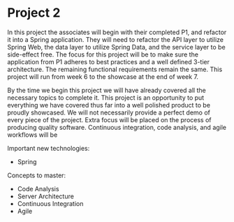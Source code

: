 # Project 2
In this project the associates will begin with their completed P1, and refactor it into a Spring application. They will need to refactor the API layer to utilize Spring Web, the data layer to utilize Spring Data, and the service layer to be side-effect free. The focus for this project will be to make sure the application from P1 adheres to best practices and a well defined 3-tier architecture. The remaining functional requirements remain the same. This project will run from week 6 to the showcase at the end of week 7.

By the time we begin this project we will have already covered all the necessary topics to complete it. This project is an opportunity to put everything we have covered thus far into a well polished product to be proudly showcased. We will not necessarily provide a perfect demo of every piece of the project. Extra focus will be placed on the process of producing quality software. Continuous integration, code analysis, and agile workflows will be

Important new technologies:
 - Spring

Concepts to master:
 - Code Analysis
 - Server Architecture
 - Continuous Integration
 - Agile